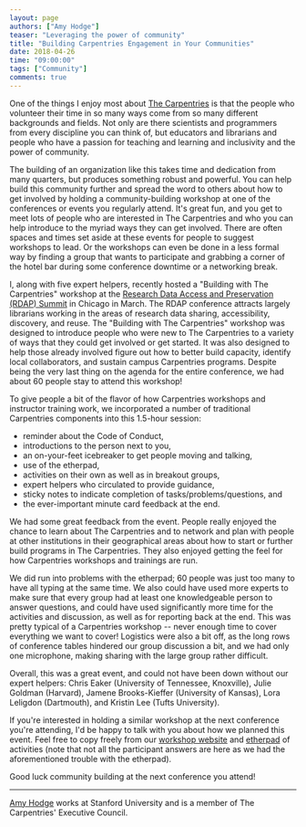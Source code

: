 ```yaml
---
layout: page
authors: ["Amy Hodge"]
teaser: "Leveraging the power of community"
title: "Building Carpentries Engagement in Your Communities"
date: 2018-04-26
time: "09:00:00"
tags: ["Community"]
comments: true
---
```


One of the things I enjoy most about [The Carpentries](https://carpentries.org/) is that the people who volunteer their 
time in so many ways come from so many different backgrounds and fields. Not only are there scientists and programmers from every discipline you can think of, but educators and librarians and people who have a passion for teaching and learning and inclusivity and the power of community.

The building of an organization like this takes time and dedication from many quarters, but produces something robust and powerful. You can help build this community further and spread the word to others about how to get involved by holding a community-building workshop at one of the conferences or events you regularly attend. It's great fun, and you get to meet lots of people who are interested in The Carpentries and who you can help introduce to the myriad ways they can get involved. There are often spaces and times set aside at these events for people to suggest workshops to lead. Or the workshops can even be done in a less formal way by finding a group that wants to participate and grabbing a corner of the hotel bar during some conference downtime or a networking break.

I, along with five expert helpers, recently hosted a "Building with The Carpentries" workshop at the [Research Data Access and Preservation (RDAP) Summit](https://www.asist.org/rdap/program-2018/) in Chicago in March. The RDAP conference attracts largely librarians working in the areas of research data sharing, accessibility, discovery, and reuse. The "Building with The Carpentries" workshop was designed to introduce people who were new to The Carpentries to a variety of ways that they could get involved or get started. It was also designed to help those already involved figure out how to better build capacity, identify local collaborators, and sustain campus Carpentries programs. Despite being the very last thing on the agenda for the entire conference, we had about 60 people stay to attend this workshop!

To give people a bit of the flavor of how Carpentries workshops and instructor training work, we incorporated a number of traditional Carpentries components into this 1.5-hour session: 

- reminder about the Code of Conduct, 
- introductions to the person next to you, 
- an on-your-feet icebreaker to get people moving and talking, 
- use of the etherpad, 
- activities on their own as well as in breakout groups, 
- expert helpers who circulated to provide guidance, 
- sticky notes to indicate completion of tasks/problems/questions, and 
- the ever-important minute card feedback at the end.

We had some great feedback from the event. People really enjoyed the chance to learn about The Carpentries and to network and 
plan with people at other institutions in their geographical areas about how to start or further build programs in The Carpentries. 
They also enjoyed getting the feel for how Carpentries workshops and trainings are run. 

We did run into problems with the etherpad; 60 people was just too many to have all typing at the same time. 
We also could have used more experts to make sure that every group had at least one knowledgeable person to answer 
questions, and could have used significantly more time for the activities and discussion, as well as for reporting back at the end. 
This was pretty typical of a Carpentries workshop -- never enough time to cover everything we want to cover! 
Logistics were also a bit off, as the long rows of conference tables hindered our group discussion a bit, and we had 
only one microphone, making sharing with the large group rather difficult.

Overall, this was a great event, and could not have been down without our expert helpers: 
Chris Eaker (University of Tennessee, Knoxville), Julie Goldman (Harvard), Jamene Brooks-Kieffer 
(University of Kansas), Lora Leligdon (Dartmouth), and Kristin Lee (Tufts University).

If you're interested in holding a similar workshop at the next conference you're attending, I'd be happy 
to talk with you about how we planned this event. Feel free to copy freely from our [workshop 
website](https://amyehodge.github.io/2018-03-23-rdap/) and [etherpad](http://pad.software-carpentry.org/2018-03-23-rdap) of 
activities (note that not all the participant answers are here as we had the aforementioned trouble with the etherpad).

Good luck community building at the next conference you attend!

--- 

[Amy Hodge](https://profiles.stanford.edu/amy-hodge) works at Stanford University and is a member of The Carpentries' Executive Council.
